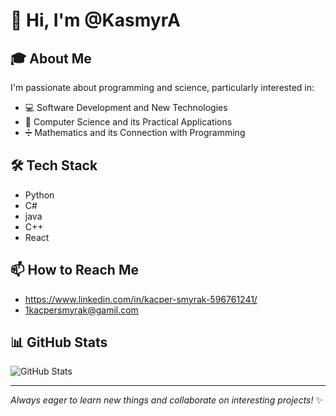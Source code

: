 # 👋 Hi, I'm @KasmyrA

## 🎓 About Me
I'm passionate about programming and science, particularly interested in:
* 💻 Software Development and New Technologies
* 🔬 Computer Science and its Practical Applications
* ➗ Mathematics and its Connection with Programming
  
## 🛠️ Tech Stack
* Python
* C#
* java
* C++
* React

## 📫 How to Reach Me
* https://www.linkedin.com/in/kacper-smyrak-596761241/
* 1kacpersmyrak@gamil.com

## 📊 GitHub Stats
![GitHub Stats](https://github-readme-stats.vercel.app/api?username=KasmyrA&show_icons=true&theme=dark)

---
*Always eager to learn new things and collaborate on interesting projects!* ✨
